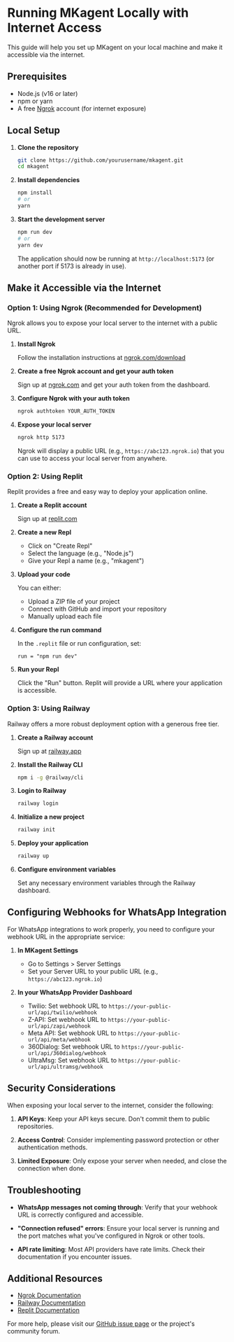 
# Running MKagent Locally with Internet Access

This guide will help you set up MKagent on your local machine and make it accessible via the internet.

## Prerequisites

- Node.js (v16 or later)
- npm or yarn
- A free [Ngrok](https://ngrok.com/) account (for internet exposure)

## Local Setup

1. **Clone the repository**

   ```bash
   git clone https://github.com/yourusername/mkagent.git
   cd mkagent
   ```

2. **Install dependencies**

   ```bash
   npm install
   # or
   yarn
   ```

3. **Start the development server**

   ```bash
   npm run dev
   # or
   yarn dev
   ```

   The application should now be running at `http://localhost:5173` (or another port if 5173 is already in use).

## Make it Accessible via the Internet

### Option 1: Using Ngrok (Recommended for Development)

Ngrok allows you to expose your local server to the internet with a public URL.

1. **Install Ngrok**

   Follow the installation instructions at [ngrok.com/download](https://ngrok.com/download)

2. **Create a free Ngrok account and get your auth token**

   Sign up at [ngrok.com](https://ngrok.com/) and get your auth token from the dashboard.

3. **Configure Ngrok with your auth token**

   ```bash
   ngrok authtoken YOUR_AUTH_TOKEN
   ```

4. **Expose your local server**

   ```bash
   ngrok http 5173
   ```

   Ngrok will display a public URL (e.g., `https://abc123.ngrok.io`) that you can use to access your local server from anywhere.

### Option 2: Using Replit

Replit provides a free and easy way to deploy your application online.

1. **Create a Replit account**

   Sign up at [replit.com](https://replit.com/)

2. **Create a new Repl**

   - Click on "Create Repl"
   - Select the language (e.g., "Node.js")
   - Give your Repl a name (e.g., "mkagent")

3. **Upload your code**

   You can either:
   - Upload a ZIP file of your project
   - Connect with GitHub and import your repository
   - Manually upload each file

4. **Configure the run command**

   In the `.replit` file or run configuration, set:

   ```
   run = "npm run dev"
   ```

5. **Run your Repl**

   Click the "Run" button. Replit will provide a URL where your application is accessible.

### Option 3: Using Railway

Railway offers a more robust deployment option with a generous free tier.

1. **Create a Railway account**

   Sign up at [railway.app](https://railway.app/)

2. **Install the Railway CLI**

   ```bash
   npm i -g @railway/cli
   ```

3. **Login to Railway**

   ```bash
   railway login
   ```

4. **Initialize a new project**

   ```bash
   railway init
   ```

5. **Deploy your application**

   ```bash
   railway up
   ```

6. **Configure environment variables**

   Set any necessary environment variables through the Railway dashboard.

## Configuring Webhooks for WhatsApp Integration

For WhatsApp integrations to work properly, you need to configure your webhook URL in the appropriate service:

1. **In MKagent Settings**

   - Go to Settings > Server Settings
   - Set your Server URL to your public URL (e.g., `https://abc123.ngrok.io`)

2. **In your WhatsApp Provider Dashboard**

   - Twilio: Set webhook URL to `https://your-public-url/api/twilio/webhook`
   - Z-API: Set webhook URL to `https://your-public-url/api/zapi/webhook`
   - Meta API: Set webhook URL to `https://your-public-url/api/meta/webhook`
   - 360Dialog: Set webhook URL to `https://your-public-url/api/360dialog/webhook`
   - UltraMsg: Set webhook URL to `https://your-public-url/api/ultramsg/webhook`

## Security Considerations

When exposing your local server to the internet, consider the following:

1. **API Keys**: Keep your API keys secure. Don't commit them to public repositories.
   
2. **Access Control**: Consider implementing password protection or other authentication methods.
   
3. **Limited Exposure**: Only expose your server when needed, and close the connection when done.

## Troubleshooting

- **WhatsApp messages not coming through**: Verify that your webhook URL is correctly configured and accessible.

- **"Connection refused" errors**: Ensure your local server is running and the port matches what you've configured in Ngrok or other tools.

- **API rate limiting**: Most API providers have rate limits. Check their documentation if you encounter issues.

## Additional Resources

- [Ngrok Documentation](https://ngrok.com/docs)
- [Railway Documentation](https://docs.railway.app/)
- [Replit Documentation](https://docs.replit.com/)

For more help, please visit our [GitHub issue page](https://github.com/yourusername/mkagent/issues) or the project's community forum.
